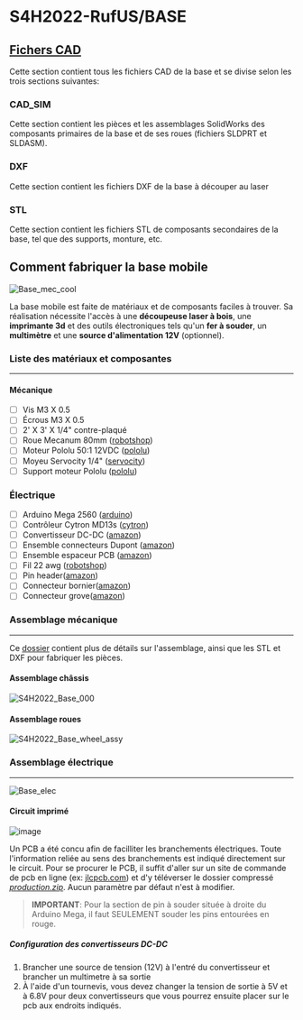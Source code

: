 
# S4H2022-RufUS/BASE
## [Fichers CAD](https://github.com/Beam-create/S4H2022-RufUS/tree/main/CAD)
Cette section contient tous les fichiers CAD de la base et se divise selon les trois sections suivantes:
### CAD_SIM
Cette section contient les pièces et les assemblages SolidWorks des composants primaires de la base et de ses roues (fichiers SLDPRT et SLDASM).
### DXF
Cette section contient les fichiers DXF de la base à découper au laser
### STL
Cette section contient les fichiers STL de composants secondaires de la base, tel que des supports, monture, etc.

## Comment fabriquer la base mobile
![Base_mec_cool](https://user-images.githubusercontent.com/72213923/155202295-f0e4fc5b-6d43-4b49-9942-6be311430c08.jpg)

La base mobile est faite de matériaux et de composants faciles à trouver. Sa réalisation nécessite l'accès à une **découpeuse laser à bois**, une **imprimante 3d** et des outils électroniques tels qu'un **fer à souder**, un **multimètre** et une **source d'alimentation 12V** (optionnel).

### Liste des matériaux et composantes
***
#### Mécanique
- [ ]  Vis M3 X 0.5 
- [ ] Écrous M3 X 0.5 
- [ ] 2' X 3' X 1/4" contre-plaqué
- [ ] Roue Mecanum 80mm ([robotshop](https://www.robotshop.com/ca/en/80mm-mecanum-wheel-kit-4x.html))
- [ ] Moteur Pololu 50:1 12VDC  ([pololu](https://www.pololu.com/product/4753))
- [ ] Moyeu Servocity 1/4"  ([servocity](https://www.servocity.com/0-250-0-770-set-screw-hub/))
- [ ] Support moteur Pololu ([pololu](https://www.pololu.com/product/1084))

### Électrique
- [ ] Arduino Mega 2560 ([arduino](https://store-usa.arduino.cc/products/arduino-mega-2560-rev3))
- [ ] Contrôleur Cytron MD13s ([cytron](https://www.cytron.io/p-13amp-6v-30v-dc-motor-driver))
- [ ] Convertisseur DC-DC ([amazon](https://www.amazon.ca/Yizhet-Module-dalimentation-r%C3%A9glable-LM2596/dp/B08Q2YKJ6Q/ref=sr_1_4_sspa?keywords=variable+buck+converter&qid=1645588038&sprefix=variable+buck%2Caps%2C87&sr=8-4-spons&psc=1&spLa=ZW5jcnlwdGVkUXVhbGlmaWVyPUEyTzZQOVVRQUg1VTJYJmVuY3J5cHRlZElkPUEwMTczNjA2SlRaNlpGSUtMRkxFJmVuY3J5cHRlZEFkSWQ9QTA4NTUxOTYyQVM3Vjk5TzNHM0gyJndpZGdldE5hbWU9c3BfYXRmJmFjdGlvbj1jbGlja1JlZGlyZWN0JmRvTm90TG9nQ2xpY2s9dHJ1ZQ==))
- [ ] Ensemble connecteurs Dupont ([amazon](https://www.amazon.ca/Yangoutool-Dupont-connecteurs-cliquet-JST-XH/dp/B07X9MJ8G2/ref=sr_1_3_sspa?__mk_fr_CA=%C3%85M%C3%85%C5%BD%C3%95%C3%91&crid=22K7F4Z52OQK1&keywords=jst+connector+kit&qid=1645481928&sprefix=jst+connector+kit%2Caps%2C71&sr=8-3-spons&psc=1&spLa=ZW5jcnlwdGVkUXVhbGlmaWVyPUFFVjVON0VMUDJCRUImZW5jcnlwdGVkSWQ9QTA0OTM2NDYzUFdHRDM1M1NMMUROJmVuY3J5cHRlZEFkSWQ9QTAwMjk1ODM5VlFUSjM0OTNUS0Emd2lkZ2V0TmFtZT1zcF9hdGYmYWN0aW9uPWNsaWNrUmVkaXJlY3QmZG9Ob3RMb2dDbGljaz10cnVl))
- [ ] Ensemble espaceur PCB ([amazon](https://www.amazon.ca/Litorange-entretoises-hexagonales-femelle-circuit/dp/B07TP2YYQB/ref=sr_1_1_sspa?__mk_fr_CA=%C3%85M%C3%85%C5%BD%C3%95%C3%91&crid=3PX4RNR4ABLM5&keywords=pcb+spacer&qid=1645482172&sprefix=pcb+spacer%2Caps%2C74&sr=8-1-spons&psc=1&spLa=ZW5jcnlwdGVkUXVhbGlmaWVyPUEyMzhTRTFZSEFKTVYzJmVuY3J5cHRlZElkPUExMDMyMzczUlg1QkE5RUk1STRVJmVuY3J5cHRlZEFkSWQ9QTA3NTI5NDUyWEg1OUNPOEtOWDhXJndpZGdldE5hbWU9c3BfYXRmJmFjdGlvbj1jbGlja1JlZGlyZWN0JmRvTm90TG9nQ2xpY2s9dHJ1ZQ==))
- [ ] Fil 22 awg ([robotshop](https://www.robotshop.com/ca/fr/kit-fils-pvc-noyau-solide-plusivo-22awg-6-couleurs-10-m-chacun.html))
- [ ] Pin header([amazon](https://www.amazon.ca/-/fr/10-Paire-femelle-broches-Connecteur-Arduino/dp/B019WOPOHI/ref=sr_1_10?__mk_fr_CA=ÅMÅŽÕÑ&crid=2QZMUE8YLUWN3&keywords=pin+header&qid=1649268265&sprefix=pin+header%2Caps%2C54&sr=8-10))
- [ ] Connecteur bornier([amazon](https://www.amazon.ca/-/fr/gp/product/B07H5G7GC6/ref=ppx_yo_dt_b_asin_title_o07_s00?ie=UTF8&th=1))
- [ ] Connecteur grove([amazon](https://www.amazon.ca/-/fr/WOWOONE-connecteurs-femelles-Micro-broches/dp/B08RHGT3W3/ref=sr_1_38?__mk_fr_CA=ÅMÅŽÕÑ&crid=2IVHVETWWB96F&keywords=grove+connectors+4&qid=1649268329&sprefix=grove+connectors+4%2Caps%2C57&sr=8-38))

### Assemblage mécanique
***
Ce [dossier](https://github.com/Beam-create/S4H2022-RufUS/tree/main/BASE/CAD) contient plus de détails sur l'assemblage, ainsi que les STL et DXF pour fabriquer les pièces.
#### Assemblage châssis
![S4H2022_Base_000](https://user-images.githubusercontent.com/72213923/155043265-a48b9cb9-ba62-4f9d-9cca-9c9b88f82a11.JPG)

#### Assemblage roues
![S4H2022_Base_wheel_assy](https://user-images.githubusercontent.com/72213923/155043038-8b1f1ff6-de8e-483d-bc60-c8016de359c1.JPG)

### Assemblage électrique
***
![Base_elec](https://user-images.githubusercontent.com/72213923/155202543-286f9da8-20ac-4cc9-b509-e796d946be58.jpg)

#### Circuit imprimé
![image](https://user-images.githubusercontent.com/54538310/162044831-c107e6bc-2753-42b0-91d1-e67a90bdf6a5.png)


Un PCB a été concu afin de facilliter les branchements électriques. Toute l'information reliée au sens des branchements est indiqué directement sur le circuit. Pour se procurer le PCB, il suffit d'aller sur un site de commande de pcb en ligne (ex: [jlcpcb.com](https://jlcpcb.com/VGB?gclid=CjwKCAjw9LSSBhBsEiwAKtf0n9PKT3Qgz4o0cPbz0CCLisM4oUogkxZFzJCL4dg2W4-eoO5GJ_axChoCpaEQAvD_BwE)) et d'y téléverser le dossier compressé  [*production.zip*](https://drive.google.com/drive/folders/1pmGMpgm3lDUkDIR4QgA63MoetY-G-5LL). Aucun paramètre par défaut n'est à modifier.

> **IMPORTANT**: Pour la section de pin à souder située à droite du Arduino Mega, il faut SEULEMENT souder les pins entourées en rouge.

##### Configuration des convertisseurs DC-DC
1. Brancher une source de tension (12V) à l'entré du convertisseur et brancher un multimetre à sa sortie
2. À l'aide d'un tournevis, vous devez changer la tension de sortie à 5V et à 6.8V pour deux convertisseurs que vous pourrez ensuite placer sur le pcb aux endroits indiqués.
